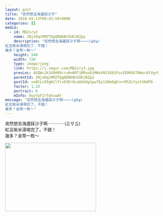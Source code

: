 ```yaml
---
layout: post
title: "突然想去海邊踩沙子" 
date: 2018-03-13T09:43:50+0000 
categories: [] 
media:
  - id: MB2sry3
    name: 2NjxDqJ9MZTQgQDW6Bn5UKJBZpy
    description: "突然想去海邊踩沙子啊⋯⋯⋯⋯(≧∇≦)
紅豆紫米湯喝完了，不錯！
幾多？金幣一枚～"   
    height: 540
    width: 720
    type: image/jpeg
    link: https://i.imgur.com/MB2sry3.jpg
    prevLoc: AGQWvJk3X8HROrrx0nN9TjMPwxDjMWskMJ1G91Pzu1E0ROX78WurAYVgrBrMiLXOkXz34BuDZk6YznqETyXLkV9mB7h8YZVxRQlpC6Q20PlDzgSK5X3WjXpzfqZQpBM1J3H2lAMwmG5xtxrznXxopxsABLX1pgo7s1xB01jEOPINPP6kv97wFvYKDBBr7yFxWlOADwqvtKQjwLqBzxCg5BRKvXKJtB7Kn6jVYkSwKN4WRkDZfGl89OoQN7U5OBqBkymqHvl
    parentId: 2NjxDqJ9MZTQgQDW6Bn5UKJBZpy
    postId: vvWlLx59gKClYlv03DrQcqGKGOg1pwT0y12Wo0gDcorM5ZLYyzt5KAP0
    factor: 1.33
    portrait: 0
    mInfo: 0yyYpFIrTqhuwAY
message: "突然想去海邊踩沙子啊⋯⋯⋯⋯(≧∇≦)  
紅豆紫米湯喝完了，不錯！  
幾多？金幣一枚～"
---
```


突然想去海邊踩沙子啊⋯⋯⋯⋯(≧∇≦)  
紅豆紫米湯喝完了，不錯！  
幾多？金幣一枚～


[//]: #media:  
<a href="https://i.imgur.com/MB2sry3.jpg"><img src="https://i.imgur.com/MB2sry3.jpg" height="225" width="300" /></a> 
 
